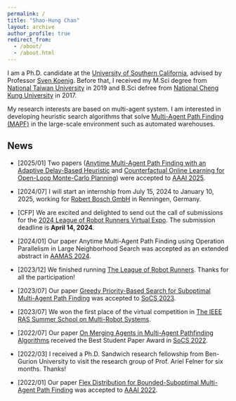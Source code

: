 ```yaml
---
permalink: /
title: "Shao-Hung Chan"
layout: archive
author_profile: true
redirect_from: 
  - /about/
  - /about.html
---
```


I am a Ph.D. candidate at the [University of Southern California](https://www.usc.edu), advised by Professor [Sven Koenig](http://idm-lab.org/index.html).
Before that, I received my M.Sci degree from [National Taiwan University](https://www.ntu.edu.tw/) in 2019 and B.Sci defree from [National Cheng Kung University](https://www.ncku.edu.tw/) in 2017.

My research interests are based on multi-agent system. I am interested in developing heuristic search algorithms that solve [Multi-Agent Path Finding (MAPF)](http://mapf.info/) in the large-scale environment such as automated warehouses.

## News

* [2025/01] Two papers ([Anytime Multi-Agent Path Finding with an Adaptive Delay-Based Heuristic](https://shchan13.github.io/publications/Phan1AAAI25) and [Counterfactual Online Learning for Open-Loop Monte-Carlo Planning](https://shchan13.github.io/publications/Phan2AAAI25)) were accepted to [AAAI 2025](https://aaai.org/conference/aaai/aaai-25/).

* [2024/07] I will start an internship from July 15, 2024 to January 10, 2025, working for [Robert Bosch GmbH](https://www.bosch.com/research/) in Renningen, Germany.

* [CFP] We are excited and delighted to send out the call of submissions for the [2024 League of Robot Runners Virtual Expo](https://www.leagueofrobotrunners.org/news). The submission deadline is **April 14, 2024**.

* [2024/01] Our paper Anytime Multi-Agent Path Finding using Operation Parallelism in Large Neighborhood Search was accepted as an extended abstract in [AAMAS 2024](https://www.aamas2024-conference.auckland.ac.nz).  

* [2023/12] We finished running [The League of Robot Runners](https://www.leagueofrobotrunners.org/). Thanks for all the participation!  

* [2023/07] Our paper [Greedy Priority-Based Search for Suboptimal Multi-Agent Path Finding](https://shchan13.github.io/publications/ChanSoCS23) was accepted to [SoCS 2023](https://socs23.search-conference.org/).  

* [2023/07] We won the first place of the virtual competition in [The IEEE RAS Summer School on Multi-Robot Systems](https://mrs.felk.cvut.cz/summer-school-2023/).  

* [2022/07] Our paper [On Merging Agents in Multi-Agent Pathfinding Algorithms](https://shchan13.github.io/publications/BoyarskiSoCS22/) received the Best Student Paper Award in [SoCS 2022](https://socs2022.unibs.it/).  

* [2022/03] I received a Ph.D. Sandwich research fellowship from Ben-Gurion University to visit the research group of Prof. Ariel Felner for six months. Thanks!  

* [2022/01] Our paper [Flex Distribution for Bounded-Suboptimal Multi-Agent Path Finding](https://shchan13.github.io/publications/ChanAAAI22) was accepted to [AAAI 2022](https://aaai.org/conference/aaai/aaai-22/).  
